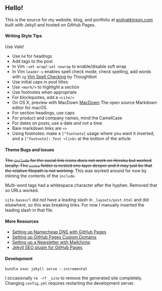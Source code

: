 ## Hello!

This is the source for my website, blog, and portfolio at [andyatkinson.com](https://andyatkinson.com) built with Jekyll and hosted on GitHub Pages.


#### Writing Style Tips

Use Vale!

 * Use `h4` for headings
 * Add tags to the post
 * In Vim `:set wrap`/`:set nowrap` to enable/disable soft wrap
 * In Vim `leader-s` enables spell check mode, check spelling, add words with `zg` [Vim Spell Checking](https://thoughtbot.com/blog/vim-spell-checking) by Thoughtbot
 * Use initial caps in post titles
 * Use `<mark/>` to highlight a section
 * Use footnotes when appropriate
 * For blockquotes, add a `<cite/>`
 * On OS X, preview with MacDown [MacDown](https://macdown.uranusjr.com/) The open source Markdown editor for macOS.
 * For section headings, use caps
 * For product and company names, mind the CamelCase
 * For dates on posts, use a date and not a time
 * Bare markdown links are `<>`
 * Using footnotes: make a `[^footnote]` usage where you want it inserted, and a `[^footnote]: Text <link>` at the bottom of the article

#### Theme Bugs and Issues

~~The `include` for the social link icons does not work on Heroku but worked locally. The `icons` folder is nested one layer deeper and it may just be that the relative filepath is not working.~~
This was worked around for now by inlining the contents of the `include`.

Multi-word tags had a whitespace character after the hyphen. Removed that so URLs worked.

`site.baseurl` did not have a leading slash in `_layouts/post.html` and did elsewhere, so this was breaking links. For now I manually inserted the leading slash in that file.

#### More Resources

 * [Setting up Namecheap DNS with GitHub Pages](https://www.namecheap.com/support/knowledgebase/article.aspx/9645/2208/how-do-i-link-my-domain-to-github-pages)
 * [Setting up GitHub Pages Custom Domains](https://github.blog/2018-05-01-github-pages-custom-domains-https/)
 * [Setting up a Newsletter with Mailchimp](https://mailchimp.com/help/share-your-blog-posts-with-mailchimp/)
 * [Jekyll SEO plugin for GitHub Pages](https://help.github.com/en/articles/search-engine-optimization-for-github-pages)

#### Development

    bundle exec jekyll serve --incremental

I occasionally `rm -rf _site` to remove the generated site completely. Changing `config.yml` requires restarting the development server.
